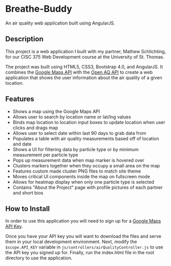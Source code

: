 # Breathe-Buddy
An air quality web application built using AngularJS.

<h2>Description</h2>

This project is a web application I built with my partner, Mathew Schlichting, for our CISC 375 Web Development course at 
the University of St. Thomas.

The project was built using HTML5, CSS3, Bootstrap 4.0, and AngularJS. It combines the 
<a href="https://developers.google.com/maps/" target="_blank">Google Maps API</a> with the 
<a href="https://docs.openaq.org/" target="_blank">Open AQ API</a> to create a web application that shows the 
user information about the air quality of a given location. 

<h2>Features</h2>
<ul>
  <li>Shows a map using the Google Maps API</li>
  <li>Allows user to search by location name or lat/lng values</li>
  <li>Binds map location to location input boxes to update location when user clicks and drags map</li>
  <li>Allows user to select date within last 90 days to grab data from</li>
  <li>Populates a table with air quality measurements based off of location and date</li>
  <li>Shows a UI for filtering data by particle type or by minimum measurement per particle type</li>
  <li>Pops up measurement data when map marker is hovered over</li>
  <li>Clusters markers together when they occupy a small area on the map</li>
  <li>Features custom made cluster PNG files to match site theme</li>
  <li>Moves critical UI components inside the map on fullscreen mode</li>
  <li>Allows for heatmap display when only one particle type is selected</li>
  <li>Contains "About the Project" page with profile pictures of each partner and short bios</li>
</ul>

<h2>How to Install</h2>

In order to use this application you will need to sign up for a <a href="https://developers.google.com/maps/documentation/javascript/get-api-key">Google Maps API Key</a>.

Once you have your API key you will want to download the files and serve them in your local development environment. 
Next, modify the `$scope.API_KEY` variable in `js/controllers/airQualityController.js` to use the API key you signed up for.
Finally, run the index.html file in the root directory to use the application.
